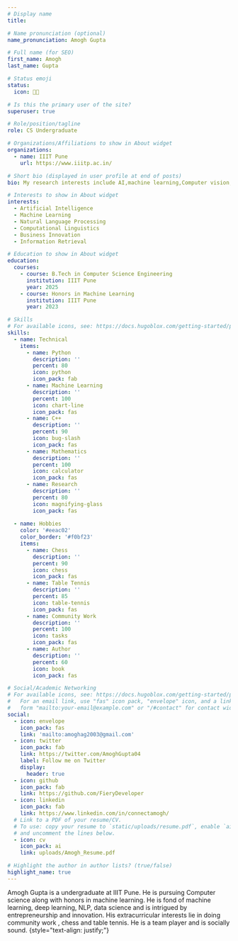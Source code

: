 ```yaml
---
# Display name
title: 

# Name pronunciation (optional)
name_pronunciation: Amogh Gupta

# Full name (for SEO)
first_name: Amogh
last_name: Gupta

# Status emoji
status:
  icon: 👨‍💻

# Is this the primary user of the site?
superuser: true

# Role/position/tagline
role: CS Undergraduate 

# Organizations/Affiliations to show in About widget
organizations:
  - name: IIIT Pune
    url: https://www.iiitp.ac.in/

# Short bio (displayed in user profile at end of posts)
bio: My research interests include AI,machine learning,Computer vision, NLP and I love innovation!

# Interests to show in About widget
interests:
  - Artificial Intelligence
  - Machine Learning
  - Natural Language Processing
  - Computational Linguistics
  - Business Innovation
  - Information Retrieval

# Education to show in About widget
education:
  courses:
    - course: B.Tech in Computer Science Engineering
      institution: IIIT Pune
      year: 2025
    - course: Honors in Machine Learning
      institution: IIIT Pune
      year: 2023

# Skills
# For available icons, see: https://docs.hugoblox.com/getting-started/page-builder/#icons
skills:
  - name: Technical
    items:
      - name: Python
        description: ''
        percent: 80
        icon: python
        icon_pack: fab
      - name: Machine Learning
        description: ''
        percent: 100
        icon: chart-line
        icon_pack: fas
      - name: C++
        description: ''
        percent: 90
        icon: bug-slash
        icon_pack: fas
      - name: Mathematics
        description: ''
        percent: 100
        icon: calculator
        icon_pack: fas
      - name: Research
        description: ''
        percent: 80
        icon: magnifying-glass
        icon_pack: fas
      
  - name: Hobbies
    color: '#eeac02'
    color_border: '#f0bf23'
    items:
      - name: Chess
        description: ''
        percent: 90
        icon: chess
        icon_pack: fas
      - name: Table Tennis
        description: ''
        percent: 85
        icon: table-tennis
        icon_pack: fas
      - name: Community Work
        description: ''
        percent: 100
        icon: tasks
        icon_pack: fas
      - name: Author
        description: ''
        percent: 60
        icon: book
        icon_pack: fas

# Social/Academic Networking
# For available icons, see: https://docs.hugoblox.com/getting-started/page-builder/#icons
#   For an email link, use "fas" icon pack, "envelope" icon, and a link in the
#   form "mailto:your-email@example.com" or "/#contact" for contact widget.
social:
  - icon: envelope
    icon_pack: fas
    link: 'mailto:amoghag2003@gmail.com'
  - icon: twitter
    icon_pack: fab
    link: https://twitter.com/AmoghGupta04
    label: Follow me on Twitter
    display:
      header: true
  - icon: github
    icon_pack: fab
    link: https://github.com/FieryDeveloper
  - icon: linkedin
    icon_pack: fab
    link: https://www.linkedin.com/in/connectamogh/
  # Link to a PDF of your resume/CV.
  # To use: copy your resume to `static/uploads/resume.pdf`, enable `ai` icons in `params.yaml`,
  # and uncomment the lines below.
  - icon: cv
    icon_pack: ai
    link: uploads/Amogh_Resume.pdf

# Highlight the author in author lists? (true/false)
highlight_name: true
---
```


Amogh Gupta is a undergraduate at IIIT Pune. He is pursuing Computer science along with honors in machine learning. He is fond of machine learning, deep learning, NLP, data science and is intrigued by entrepreneurship and innovation. His extracurricular interests lie in doing community work , chess and table tennis. He is a team player and is socially sound.
{style="text-align: justify;"}
